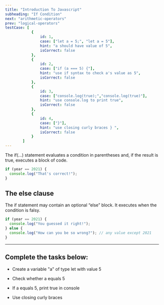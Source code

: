 ```yaml
---
title: "Introduction To Javascript"
subheading: "If Condition"
next: "arithmetic-operators"
prev: "logical-operators"
testCase: [
			{
				id: 1,
				case: ["let a = 5;", "let a = 5"],
				hint: "a should have value of 5",
				isCorrect: false
			},
			{
				id: 2,
				case: ["if (a === 5) {"],
				hint: "use if syntax to check a's value as 5",
				isCorrect: false
			},
			{
				id: 3,
				case: ["console.log(true);","console.log(true)"],
				hint: "use console.log to print true",
				isCorrect: false
			},
			{
				id: 4,
				case: ["}"],
				hint: "use closing curly braces } ",
				isCorrect: false
			}
		]
---
```


The if(...) statement evaluates a condition in parentheses and, if the result is true, executes a block of code.

```javascript
if (year == 2021) {
  console.log("That's correct!");
}
```

## The else clause

The if statement may contain an optional “else” block. It executes when the condition is falsy.

```javascript
if (year == 2021) {
  console.log("You guessed it right!");
} else {
  console.log("How can you be so wrong?"); // any value except 2021
}
```

---

## Complete the tasks below:

- Create a variable "a" of type let with value 5

- Check whether a equals 5

- If a equals 5, print true in console

- Use closing curly braces
